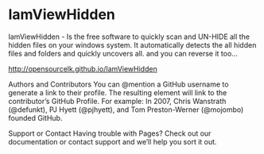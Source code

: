 # IamViewHidden
IamViewHidden - Is the free software to quickly scan and UN-HIDE all the hidden files on your windows system. It automatically detects the all hidden files and folders and quickly uncovers all. and you can reverse it too...

http://opensourcelk.github.io/IamViewHidden

 Authors and Contributors
You can @mention a GitHub username to generate a link to their profile. The resulting <a> element will link to the contributor’s GitHub Profile. For example: In 2007, Chris Wanstrath (@defunkt), PJ Hyett (@pjhyett), and Tom Preston-Werner (@mojombo) founded GitHub.

 Support or Contact
Having trouble with Pages? Check out our documentation or contact support and we’ll help you sort it out.
